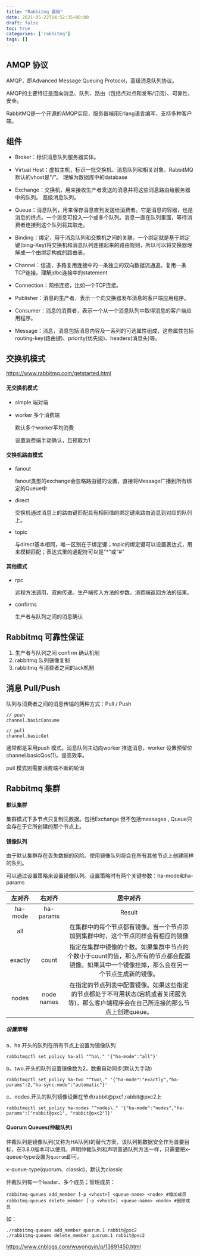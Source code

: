 ```yaml
---
title: "Rabbitmq 基础"
date: 2021-05-22T14:52:35+08:00
draft: false
toc: true 
categories: ['rabbitmq']
tags: []
---
```


## AMQP 协议

AMQP，即Advanced Message Queuing Protocol，高级消息队列协议。

AMQP的主要特征是面向消息、队列、路由（包括点对点和发布/订阅）、可靠性、安全。 

RabbitMQ是一个开源的AMQP实现，服务器端用Erlang语言编写，支持多种客户端。

## 组件

- Broker：标识消息队列服务器实体。

- Virtual Host：虚拟主机，标识一批交换机、消息队列和相关对象。RabbitMQ默认的vhost是"/"。 理解为数据库中的database 

- Exchange：交换机，用来接收生产者发送的消息并将这些消息路由给服务器中的队列。 高级消息队列。

- Queue：消息队列，用来保存消息直到发送给消费者。它是消息的容器，也是消息的终点。一个消息可投入一个或多个队列。消息一直在队列里面，等待消费者连接到这个队列将其取走。

- Binding：绑定，用于消息队列和交换机之间的关联。一个绑定就是基于绑定键(bing-Key)将交换机和消息队列连接起来的路由规则，所以可以将交换器理解成一个由绑定构成的路由表。

- Channel：信道，多路复用连接中的一条独立的双向数据流通道。复用一条TCP连接。理解jdbc连接中的statement

- Connection：网络连接，比如一个TCP连接。

- Publisher：消息的生产者，表示一个向交换器发布消息的客户端应用程序。

- Consumer：消息的消费者，表示一个从一个消息队列中取得消息的客户端应用程序。

- Message：消息，消息包括消息内容及一系列的可选属性组成，这些属性包括routing-key(路由键)、priority(优先级)、headers(消息头)等。

## 交换机模式

https://www.rabbitmq.com/getstarted.html
#### 无交换机模式

- simple
 端对端  

- worker 
  多个消费端

  默认多个worker平均消费

  设置消费端手动确认，且预取为1

#### 交换机路由模式

- fanout

  fanout类型的exchange会忽略路由键的设置，直接将Message广播到所有绑定的Queue中

- direct
 
  交换机通过消息上的路由键匹配具有相同值的绑定键来路由消息到对应的队列上。

- topic 

  与direct基本相同，唯一区别在于绑定键；topic的绑定键可以设置表达式，用来模糊匹配；表达式里的通配符可以是"*"或"#"

#### 其他模式

- rpc 

  远程方法调用，双向传递。生产端传入方法的参数。消费端返回方法的结果。

- confirms

  生产者与队列之间的消息确认

## Rabbitmq 可靠性保证

1. 生产者与队列之间 confirm 确认机制
2. rabbitmq 队列镜像复制
3. rabbitmq 与消费者之间的ack机制


## 消息 Pull/Push

队列与消费者之间的消息传输的两种方式：Pull / Push

```
// push 
channel.basicConsume

// pull
channel.basicGet
```
通常都是采用push 模式。消息队列主动向worker 推送消息，worker 设置预留位channel.basicQos(1)。提高效率。

pull 模式则需要消费端不断的轮询

## Rabbitmq 集群

#### 默认集群

 集群模式下多节点只复制元数据。包括Exchange 但不包括messages , Queue只会存在于它所创建的那个节点上。

#### 镜像队列

 由于默认集群存在丢失数据的风险。使用镜像队列将会在所有其他节点上创建同样的队列。

 可以通过设置策略来设置镜像队列。设置策略时有两个关键参数：ha-mode和ha-params

| 左对齐    | 右对齐    | 居中对齐   |
| :------------:| :----: | :----: |
| ha-mode | ha-params | Result |  
| all | |在集群中的每个节点都有镜像。当一个节点添加到集群中时，这个节点同样会有相应的镜像 |  
| exactly | count | 指定在集群中镜像的个数。如果集群中节点的个数小于count的值，那么所有的节点都会配置镜像。如果其中一个镜像挂掉，那么会在另一个节点生成新的镜像。 |  
| nodes | node names | 在指定的节点列表中配置镜像。如果这些指定的节点都处于不可用状态(宕机或者关闭服务等)，那么客户端程序会在自己所连接的那么节点上创建queue。 |  


##### 设置策略

a、ha.开头的队列在所有节点上设置为镜像队列
```
rabbitmqctl set_policy ha-all "^ha\." '{"ha-mode":"all"}'
```
b、two.开头的队列设置镜像数为2，数据自动同步(默认为手动)
```
rabbitmqctl set_policy ha-two "^two\." '{"ha-mode":"exactly","ha-params":2,"ha-sync-mode":"automatic"}'
```
c、nodes.开头的队列镜像设置在节点rabbit@pxc1,rabbit@pxc2上
```
rabbitmqctl set_policy ha-nodes "^nodes\." '{"ha-mode":"nodes","ha-params":["rabbit@pxc1", "rabbit@pxc2"]}'
```

#### Quorum Queues(仲裁队列)

仲裁队列是镜像队列(又称为HA队列)的替代方案，该队列把数据安全作为首要目标，在3.8.0版本可以使用。声明仲裁队列和声明普通队列方法一样，只需要把x-queue-type设置为`quorum`即可。 

x-queue-type(quorum、classic)，默认为classic

仲裁队列有一个leader、多个成员；管理成员：
```
rabbitmq-queues add_member [-p <vhost>] <queue-name> <node> #增加成员
rabbitmq-queues delete_member [-p <vhost>] <queue-name> <node> #删除成员
```
如：
```
./rabbitmq-queues add_member quorum.1 rabbit@pxc2
./rabbitmq-queues delete_member quorum.1 rabbit@pxc2
```


https://www.cnblogs.com/wuyongyin/p/13891450.html


